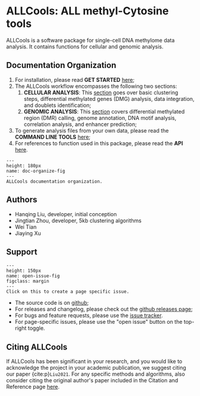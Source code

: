 # ALLCools: ALL methyl-Cytosine tools

ALLCools is a software package for single-cell DNA methylome data analysis. It contains functions for cellular and genomic analysis.

## Documentation Organization

1. For installation, please read **GET STARTED** [here](start/installation.md);
2. The ALLCools workflow encompasses the following two sections:
    1. **CELLULAR ANALYSIS**: This [section](cell_level/basic/intro_basic_clustering.md) goes over basic clustering steps, differential methylated genes (DMG) analysis, data integration, and doublets identification;
    2. **GENOMIC ANALYSIS**: This [section](cluster_level/intro.md) covers differential methylated region (DMR) calling, genome annotation, DNA motif analysis, correlation analysis, and enhancer prediction;
3. To generate analysis files from your own data, please read the **COMMAND LINE TOOLS** [here](command_line/allcools.ipynb);
4. For references to function used in this package, please read the **API** [here](https://lhqing.github.io/ALLCools/api/ALLCools/index.html).

```{figure} ./img/doc_organize.png
---
height: 180px
name: doc-organize-fig
---
ALLCools documentation organization.
```

## Authors

-   Hanqing Liu, developer, initial conception
-   Jingtian Zhou, developer, 5kb clustering algorithms
-   Wei Tian
-   Jiaying Xu

## Support

```{figure} ./img/open_issue.png
---
height: 150px
name: open-issue-fig
figclass: margin
---
Click on this to create a page specific issue.
```

-   The source code is on [github](https://github.com/lhqing/ALLCools);
-   For releases and changelog, please check out the [github releases page](https://github.com/lhqing/ALLCools/releases);
-   For bugs and feature requests, please use the [issue tracker](https://github.com/lhqing/ALLCools/issues).
-   For page-specific issues, please use the "open issue" button on the top-right toggle.

## Citing ALLCools

If ALLCools has been significant in your research, and you would like to acknowledge the project in your academic publication, we suggest citing our paper {cite:p}`Liu2021`. For any specific methods and algorithms, also consider citing the original author's paper included in the Citation and Reference page [here](project_info/citation.md).
